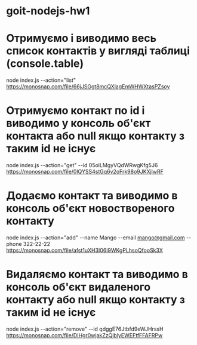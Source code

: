 # goit-nodejs-hw1
# Отримуємо і виводимо весь список контактів у вигляді таблиці (console.table)
node index.js --action="list"
https://monosnap.com/file/66jJSGgt8mcQXlagEmWHWXtasPZsoy

# Отримуємо контакт по id і виводимо у консоль об'єкт контакта або null якщо контакту з таким id не існує
node index.js --action="get" --id 05olLMgyVQdWRwgKfg5J6
https://monosnap.com/file/0lQYSS4stGq6v2oFrk98o9JKXjlwRF

# Додаємо контакт та виводимо в консоль об'єкт новоствореного контакту
node index.js --action="add" --name Mango --email mango@gmail.com --phone 322-22-22
https://monosnap.com/file/afst1uXH3I06i9WKgPLhsoQfooSk3X

# Видаляємо контакт та виводимо в консоль об'єкт видаленого контакту або null якщо контакту з таким id не існує
node index.js --action="remove" --id qdggE76Jtbfd9eWJHrssH
https://monosnap.com/file/DIHgr0wjakZzQjblyEWEFtfFFAFRPw